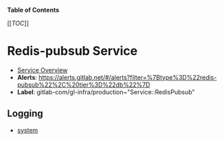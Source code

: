 <!-- MARKER: do not edit this section directly. Edit services/service-catalog.yml then run scripts/generate-docs -->

**Table of Contents**

[[_TOC_]]

# Redis-pubsub Service

* [Service Overview](https://dashboards.gitlab.net/d/redis-pubsub-main/redis-pubsub-overview)
* **Alerts**: <https://alerts.gitlab.net/#/alerts?filter=%7Btype%3D%22redis-pubsub%22%2C%20tier%3D%22db%22%7D>
* **Label**: gitlab-com/gl-infra/production~"Service::RedisPubsub"

## Logging

* [system]()

<!-- END_MARKER -->

<!-- ## Summary -->

<!-- ## Architecture -->

<!-- ## Performance -->

<!-- ## Scalability -->

<!-- ## Availability -->

<!-- ## Durability -->

<!-- ## Security/Compliance -->

<!-- ## Monitoring/Alerting -->

<!-- ## Links to further Documentation -->
